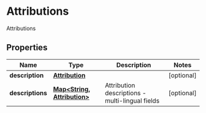 

# Attributions

Attributions

## Properties

| Name | Type | Description | Notes |
|------------ | ------------- | ------------- | -------------|
|**description** | [**Attribution**](Attribution.md) |  |  [optional] |
|**descriptions** | [**Map&lt;String, Attribution&gt;**](Attribution.md) | Attribution descriptions - multi-lingual fields |  [optional] |



